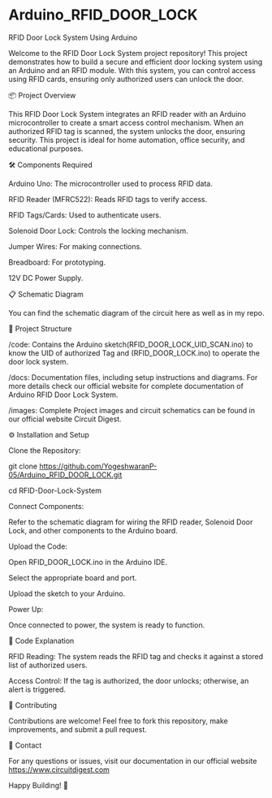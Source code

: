 # Arduino_RFID_DOOR_LOCK
RFID Door Lock System Using Arduino

Welcome to the RFID Door Lock System project repository! This project demonstrates how to build a secure and efficient door locking system using an Arduino and an RFID module. With this system, you can control access using RFID cards, ensuring only authorized users can unlock the door.


📦 Project Overview

This RFID Door Lock System integrates an RFID reader with an Arduino microcontroller to create a smart access control mechanism. When an authorized RFID tag is scanned, the system unlocks the door, ensuring security. This project is ideal for home automation, office security, and educational purposes.


🛠 Components Required

Arduino Uno: The microcontroller used to process RFID data.

RFID Reader (MFRC522): Reads RFID tags to verify access.

RFID Tags/Cards: Used to authenticate users.

Solenoid Door Lock: Controls the locking mechanism.

Jumper Wires: For making connections.

Breadboard: For prototyping.

12V DC Power Supply.



📋 Schematic Diagram

You can find the schematic diagram of the circuit here as well as in my repo.



📂 Project Structure

/code: Contains the Arduino sketch(RFID_DOOR_LOCK_UID_SCAN.ino) to know the UID of authorized Tag and (RFID_DOOR_LOCK.ino) to operate the door lock system.

/docs: Documentation files, including setup instructions and diagrams. For more details check our official website for complete documentation of Arduino RFID Door Lock System.

/images: Complete Project images and circuit schematics can be found in our official website Circuit Digest.



⚙️ Installation and Setup

Clone the Repository:

git clone https://github.com/YogeshwaranP-05/Arduino_RFID_DOOR_LOCK.git

cd RFID-Door-Lock-System


Connect Components:

Refer to the schematic diagram for wiring the RFID reader, Solenoid Door Lock, and other components to the Arduino board.


Upload the Code:

Open RFID_DOOR_LOCK.ino in the Arduino IDE.

Select the appropriate board and port.

Upload the sketch to your Arduino.


Power Up:

Once connected to power, the system is ready to function.



📜 Code Explanation

RFID Reading: The system reads the RFID tag and checks it against a stored list of authorized users.

Access Control: If the tag is authorized, the door unlocks; otherwise, an alert is triggered.



🤝 Contributing

Contributions are welcome! Feel free to fork this repository, make improvements, and submit a pull request.



📧 Contact

For any questions or issues, visit our documentation in our official website https://www.circuitdigest.com

Happy Building! 🚀


